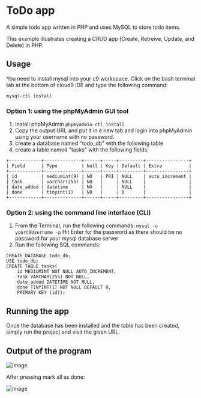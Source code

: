 # ToDo app
A simple todo app written in PHP and uses MySQL to store todo items.

This example illustrates creating a CRUD app (Create, Retreive, Update, and Delete) in PHP.

## Usage
You need to install mysql into your c9 workspace. Click on the bash terminal tab at the bottom of cloud9 IDE and type the following command:

`mysql-ctl install`

### Option 1: using the phpMyAdmin GUI tool
1. Install phpMyAdmin
`phpmyadmin-ctl install`
2. Copy the output URL and put it in a new tab and login into phpMyAdmin using your username with no password.
3. create a database named "todo_db" with the following table
4. create a table named "tasks" with the following fields:
```
+------------+--------------+------+-----+---------+----------------+
| Field      | Type         | Null | Key | Default | Extra          |
+------------+--------------+------+-----+---------+----------------+
| id         | mediumint(9) | NO   | PRI | NULL    | auto_increment |
| task       | varchar(255) | NO   |     | NULL    |                |
| date_added | datetime     | NO   |     | NULL    |                |
| done       | tinyint(1)   | NO   |     | 0       |                |
+------------+--------------+------+-----+---------+----------------+
```

### Option 2: using the command line interface (CLI)
1. From the Terminal, run the following commands:
` mysql -u yourC9Username -p `
Hit Enter for the password as there should be no password for your mysql database server
2. Run the following SQL commands:
```
CREATE DATABASE todo_db;
USE todo_db;
CREATE TABLE tasks(
    id MEDIUMINT NOT NULL AUTO_INCREMENT, 
    task VARCHAR(255) NOT NULL, 
    date_added DATETIME NOT NULL,
    done TINYINT(1) NOT NULL DEFAULT 0,
    PRIMARY KEY (id));
```

## Running the app
Once the database has been installed and the table has been created, simply run the project and visit the given URL.


## Output of the program

![image](https://github.com/Ziyad-Zanbagi/CPIT-405-LAB9/assets/104837671/af65b1df-2b4a-430a-b476-6ce809ea73c9)

After pressing mark all as done:

![image](https://github.com/Ziyad-Zanbagi/CPIT-405-LAB9/assets/104837671/c70b468e-e4c9-4f66-b1a7-9e252c7d68f6)




